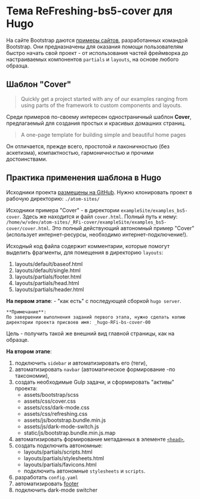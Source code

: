 # Тема ReFreshing-bs5-cover для Hugo

На сайте Bootstrap даются [примеры сайтов](https://getbootstrap.com/docs/5.0/examples/), разработанных командой Bootstrap. Они предназначены для оказания помощи пользователям быстро начать свой проект - от использования частей фреймворка до настраиваемых компонентов `partials` и `layouts`, на основе любого образца.

## Шаблон "Cover"

> Quickly get a project started with any of our examples ranging from using parts of the framework to custom components and layouts.

Среди примеров по-своему интересен одностраничный шаблон **Cover**, предлагаемый для создания простых и красивых домашних страниц.

> A one-page template for building simple and beautiful home pages

Он отличается, прежде всего, простотой и лаконичностью (без аскетизма), компактностью, гармоничностью и прочими достоинствами.

## Практика применения шаблона в Hugo

Исходники проекта [размещены на GitHub](https://github.com/vBuresh/Hugo-RFi-bs5-cover). Нужно клонировать проект в рабочую директорию: `./atom-sites/`

Исходники примера "Cover" - в директории `exampleSite/examples_bs5-cover`. Здесь же находится и файл `cover.html`. Полный путь к нему: `/home/w/vdev/atom-sites/_RFi-cover/exampleSite/examples_bs5-cover/cover.html`. Это полный действующий автономный пример "Cover" (использует интернет-ресурсы, необходимо интернет-подключение!).

Исходный код файла содержит комментарии, которые помогут выделить фрагменты, для помещения в директорию `layouts`:

1.  layouts/default/baseof.html
2.  layouts/default/single.html
3.  layouts/partials/footer.html
4.  layouts/partials/head.html
5.  layouts/partials/header.html

**На первом этапе**: - "как есть" с последующей сборкой `hugo server`.

    **Примечание**:
    По завершении выполнения заданий первого этапа, нужно сделать копию директории проекта присвоев имя: _hugo-RFi-bs-cover-00


Цель - получить такой же внешний вид главной страницы, как на образце.

**На втором этапе**:

1.  подключить `sidebar` и автоматизировать его (теги),
2.  автоматизировать `navbar` (автоматическое формирование -по таксономии),
3.  создать необходимые Gulp задачи, и сформировать "активы" проекта:
    -   assets/bootstrap/scss
    -   assets/css/cover.css
    -   assets/css/dark-mode.css
    -   assets/css/refreshing.css
    -   assets/js/bootstrap.bundle.min.js
    -   assets/js/dark-mode-switch.js
    -   static/js/bootstrap.bundle.min.js.map
4.  автоматизировать формирование метаданных в элементе [`<head>`](https://developer.mozilla.org/ru/docs/Web/HTML/Element/head),
5.  создать подключить автономные:
    -   layouts/partials/scripts.html
    -   layouts/partials/stylesheets.html
    -   layouts/partials/favicons.html
    -   подключить автономные `stylesheets` и `scripts`.
6.  разработать `config.yaml`
7.  автоматизировать [footer](https://developer.mozilla.org/ru/docs/Web/HTML/Element/footer)
8.  подключить dark-mode switcher
